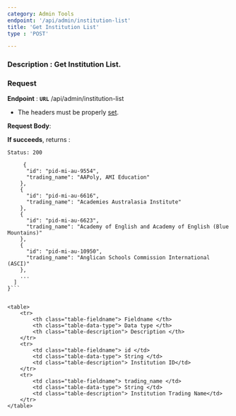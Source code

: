 ```yaml
---
category: Admin Tools
endpoint: '/api/admin/institution-list'
title: 'Get Institution List'
type : 'POST'

---
```

### **Description** : Get Institution List.
### Request

**Endpoint** : **`URL`** /api/admin/institution-list

* The headers must be properly [set](#/Info-setting-headers-token).

**Request Body**: 

**If succeeds**, returns : 

```Status: 200```

```[
     {
      "id": "pid-mi-au-9554",
      "trading_name": "AAPoly, AMI Education"
    },
    {
      "id": "pid-mi-au-6616",
      "trading_name": "Academies Australasia Institute"
    },
    {
      "id": "pid-mi-au-6623",
      "trading_name": "Academy of English and Academy of English (Blue Mountains)"
    },
    {
      "id": "pid-mi-au-10950",
      "trading_name": "Anglican Schools Commission International (ASCI)"
    },
	...
  ]
}```


<table>
	<tr>
		<th class="table-fieldname"> Fieldname </th>
		<th class="table-data-type"> Data type </th>
		<th class="table-description"> Description </th>
	</tr>
	<tr>
		<td class="table-fieldname"> id </td>
		<td class="table-data-type"> String </td>
		<td class="table-description"> Institution ID</td>
	</tr>  
	<tr>
		<td class="table-fieldname"> trading_name </td>
		<td class="table-data-type"> String </td>
		<td class="table-description"> Institution Trading Name</td>
	</tr>  
</table>